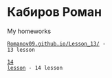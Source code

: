 # Кабиров Роман
My homeworks

<code>[Romanov09.github.io/Lesson_13/](адрес "13 lesson - work in github") - 13 lesson
</code>

<code>[14 lesson](адрес "Romanov09.github.io/Lesson_14/") - 14 lesson
</code>
